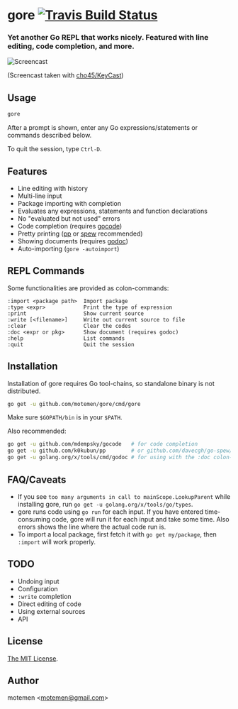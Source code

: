 # gore [![Travis Build Status](https://travis-ci.org/motemen/gore.svg?branch=master)](https://travis-ci.org/motemen/gore)
### Yet another Go REPL that works nicely. Featured with line editing, code completion, and more.

![Screencast](doc/screencast.gif)

(Screencast taken with [cho45/KeyCast](https://github.com/cho45/KeyCast))

## Usage

```sh
gore
```
After a prompt is shown, enter any Go expressions/statements or commands described below.

To quit the session, type `Ctrl-D`.

## Features

- Line editing with history
- Multi-line input
- Package importing with completion
- Evaluates any expressions, statements and function declarations
- No "evaluated but not used" errors
- Code completion (requires [gocode](https://github.com/mdempsky/gocode))
- Pretty printing ([pp](https://github.com/k0kubun/pp) or
  [spew](https://github.com/davecgh/go-spew) recommended)
- Showing documents (requires [godoc](https://golang.org/x/tools/cmd/godoc))
- Auto-importing (`gore -autoimport`)

## REPL Commands

Some functionalities are provided as colon-commands:

```
:import <package path>  Import package
:type <expr>            Print the type of expression
:print                  Show current source
:write [<filename>]     Write out current source to file
:clear                  Clear the codes
:doc <expr or pkg>      Show document (requires godoc)
:help                   List commands
:quit                   Quit the session
```

## Installation

Installation of gore requires Go tool-chains, so standalone binary is not distributed.

```sh
go get -u github.com/motemen/gore/cmd/gore
```

Make sure `$GOPATH/bin` is in your `$PATH`.

Also recommended:

```sh
go get -u github.com/mdempsky/gocode   # for code completion
go get -u github.com/k0kubun/pp        # or github.com/davecgh/go-spew/spew
go get -u golang.org/x/tools/cmd/godoc # for using with the :doc colon-command
```

## FAQ/Caveats

- If you see `too many arguments in call to mainScope.LookupParent`
  while installing gore, run `go get -u golang.org/x/tools/go/types`.
- gore runs code using `go run` for each input. If you have entered
  time-consuming code, gore will run it for each input and take some
  time. Also errors shows the line where the actual code run is.
- To import a local package, first fetch it with `go get my/package`,
  then `:import` will work properly.

## TODO

- Undoing input
- Configuration
- `:write` completion
- Direct editing of code
- Using external sources
- API

## License

[The MIT License](./LICENSE).

## Author

motemen &lt;<motemen@gmail.com>&gt;
